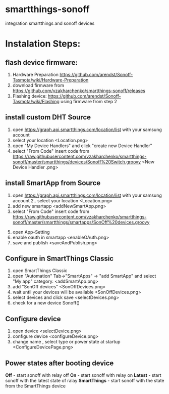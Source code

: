 # smartthings-sonoff
integration smartthings and sonoff devices

# Instalation Steps:
## flash device firmware:
  1. Hardware Preparation https://github.com/arendst/Sonoff-Tasmota/wiki/Hardware-Preparation
  2. download firmware from https://github.com/vzakharchenko/smartthings-sonoff/releases
  3. Flashing device: https://github.com/arendst/Sonoff-Tasmota/wiki/Flashing using firmware from step 2
  
## install custom DHT Source
  1. open https://graph.api.smartthings.com/location/list with your samsung account 
  2. select your location <Location.png>
  3. open "My Device Handlers"  and click "create new Device Handler" <Device Handlers.png>
  4. select "From Code" insert code from  https://raw.githubusercontent.com/vzakharchenko/smartthings-sonoff/master/smartthings/devices/Sonoff%20Switch.groovy <New Device Handler .png>
  
  
## install SmartApp from Source
  1. open https://graph.api.smartthings.com/location/list with your samsung account
  2.. select your location <Location.png>
  3. add new smartapp  <addNewSmartApp.png>
  4. select "From Code" insert code from https://raw.githubusercontent.com/vzakharchenko/smartthings-sonoff/master/smartthings/smartapps/SonOff%20devices.groovy
  <New SmartApp.png>
  
  5. open App-Setting <App Settings.png>
  6. enable oauth in smartapp <enableOAuth.png>
  7.  save and publish <saveAndPublish.png>
  

## Configure in SmartThings Classic
  1. open SmartThings Classic
  2. open "Automation" Tab->"SmartApps" -> "add SmartApp" and select "My app" category.   <addSmartApp.png>
  3. add "SonOff devices" <SonOffDevices.png>
  4. wait until your devices will be available <SonOffDevices.png>
  5. select devices and click save <selectDevices.png>
  6. check for a new device Sonoff(<MAC>)

## Configure device
  1. open device <selectDevice.png>
  2. configure device <configureDevice.png>
  3. change name , select type or  power state at startup
  <ConfigureDevicePage.png>
  
##  Power states after booting device
  **Off** - start sonoff with relay off 
  **On** - start sonoff with relay on
  **Latest** - start sonoff with the latest state of ralay
  **SmartThings** - start sonoff with the  state from the SmartThings device
